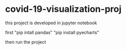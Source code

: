 # covid-19-visualization-proj

this project is developed in jupyter notebook

first "pip intall pandas"
  "pip install pyecharts"
 
then run the project
